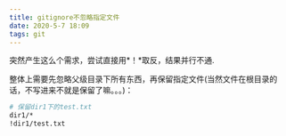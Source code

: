 ```yaml
---
title: gitignore不忽略指定文件
date: 2020-5-7 18:09
tags: git
---
```

突然产生这么个需求，尝试直接用*！*取反，结果并行不通.

整体上需要先忽略父级目录下所有东西，再保留指定文件(当然文件在根目录的话，不写进来不就是保留了嘛。。。)：

```bash
# 保留dir1下的test.txt
dir1/*
!dir1/test.txt
```

